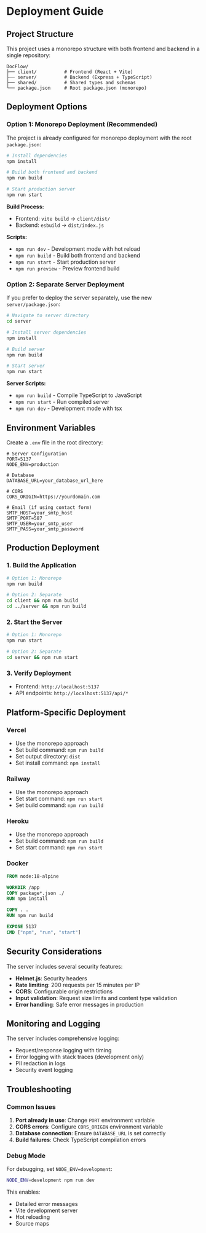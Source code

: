 # Deployment Guide

## Project Structure

This project uses a monorepo structure with both frontend and backend in a single repository:

```
DocFlow/
├── client/          # Frontend (React + Vite)
├── server/          # Backend (Express + TypeScript)
├── shared/          # Shared types and schemas
└── package.json     # Root package.json (monorepo)
```

## Deployment Options

### Option 1: Monorepo Deployment (Recommended)

The project is already configured for monorepo deployment with the root `package.json`:

```bash
# Install dependencies
npm install

# Build both frontend and backend
npm run build

# Start production server
npm run start
```

**Build Process:**
- Frontend: `vite build` → `client/dist/`
- Backend: `esbuild` → `dist/index.js`

**Scripts:**
- `npm run dev` - Development mode with hot reload
- `npm run build` - Build both frontend and backend
- `npm run start` - Start production server
- `npm run preview` - Preview frontend build

### Option 2: Separate Server Deployment

If you prefer to deploy the server separately, use the new `server/package.json`:

```bash
# Navigate to server directory
cd server

# Install server dependencies
npm install

# Build server
npm run build

# Start server
npm run start
```

**Server Scripts:**
- `npm run build` - Compile TypeScript to JavaScript
- `npm run start` - Run compiled server
- `npm run dev` - Development mode with tsx

## Environment Variables

Create a `.env` file in the root directory:

```env
# Server Configuration
PORT=5137
NODE_ENV=production

# Database
DATABASE_URL=your_database_url_here

# CORS
CORS_ORIGIN=https://yourdomain.com

# Email (if using contact form)
SMTP_HOST=your_smtp_host
SMTP_PORT=587
SMTP_USER=your_smtp_user
SMTP_PASS=your_smtp_password
```

## Production Deployment

### 1. Build the Application

```bash
# Option 1: Monorepo
npm run build

# Option 2: Separate
cd client && npm run build
cd ../server && npm run build
```

### 2. Start the Server

```bash
# Option 1: Monorepo
npm run start

# Option 2: Separate
cd server && npm run start
```

### 3. Verify Deployment

- Frontend: `http://localhost:5137`
- API endpoints: `http://localhost:5137/api/*`

## Platform-Specific Deployment

### Vercel
- Use the monorepo approach
- Set build command: `npm run build`
- Set output directory: `dist`
- Set install command: `npm install`

### Railway
- Use the monorepo approach
- Set start command: `npm run start`
- Set build command: `npm run build`

### Heroku
- Use the monorepo approach
- Set build command: `npm run build`
- Set start command: `npm run start`

### Docker
```dockerfile
FROM node:18-alpine

WORKDIR /app
COPY package*.json ./
RUN npm install

COPY . .
RUN npm run build

EXPOSE 5137
CMD ["npm", "run", "start"]
```

## Security Considerations

The server includes several security features:

- **Helmet.js**: Security headers
- **Rate limiting**: 200 requests per 15 minutes per IP
- **CORS**: Configurable origin restrictions
- **Input validation**: Request size limits and content type validation
- **Error handling**: Safe error messages in production

## Monitoring and Logging

The server includes comprehensive logging:
- Request/response logging with timing
- Error logging with stack traces (development only)
- PII redaction in logs
- Security event logging

## Troubleshooting

### Common Issues

1. **Port already in use**: Change `PORT` environment variable
2. **CORS errors**: Configure `CORS_ORIGIN` environment variable
3. **Database connection**: Ensure `DATABASE_URL` is set correctly
4. **Build failures**: Check TypeScript compilation errors

### Debug Mode

For debugging, set `NODE_ENV=development`:
```bash
NODE_ENV=development npm run dev
```

This enables:
- Detailed error messages
- Vite development server
- Hot reloading
- Source maps
